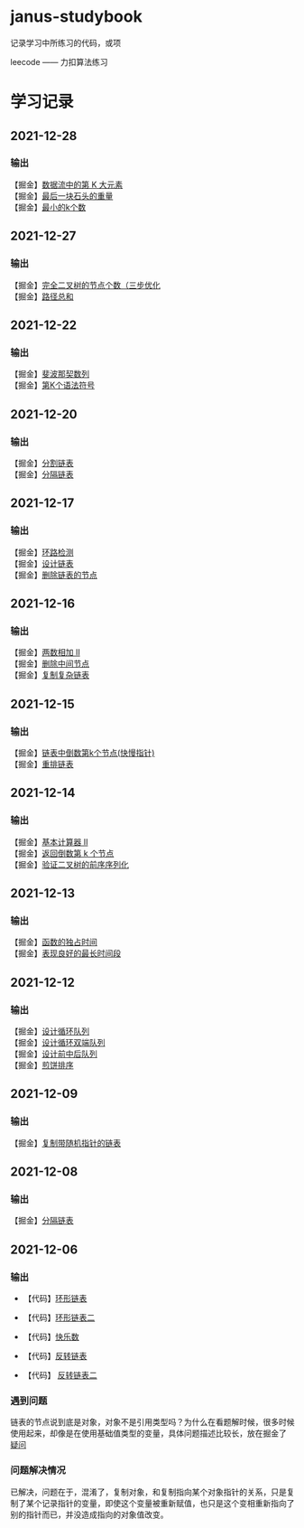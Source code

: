 # janus-studybook
记录学习中所练习的代码，或项

leecode —— 力扣算法练习

# 学习记录
## 2021-12-28
### 输出
【掘金】[数据流中的第 K 大元素](https://juejin.cn/post/7046768658663604260/)  
【掘金】[最后一块石头的重量 ](https://juejin.cn/post/7046767552248152100)  
【掘金】[最小的k个数 ](https://juejin.cn/post/7046766037827584007)  
## 2021-12-27
### 输出
【掘金】[完全二叉树的节点个数（三步优化](https://juejin.cn/post/7046427317945499678)  
【掘金】[路径总和 ](https://juejin.cn/post/7046415315281903652)  
## 2021-12-22
### 输出
【掘金】[斐波那契数列](https://juejin.cn/post/7044567276229492773/)  
【掘金】[第K个语法符号 ](https://juejin.cn/post/7044566061038960670)  
## 2021-12-20
### 输出
【掘金】[分割链表](https://juejin.cn/post/7043839966253678606)  
【掘金】[分隔链表 ](https://juejin.cn/post/7043838948321263653)  
## 2021-12-17
### 输出
【掘金】[环路检测](https://juejin.cn/post/7043035246949826591/)  
【掘金】[设计链表](https://juejin.cn/post/7043034518810263565)  
【掘金】[删除链表的节点](https://juejin.cn/post/7043032437995077639) 
## 2021-12-16
### 输出
【掘金】[两数相加 II](https://juejin.cn/post/7042341233133355016)  
【掘金】[删除中间节点](https://juejin.cn/post/7042342670873821192)  
【掘金】[复制复杂链表](https://juejin.cn/post/7042343266565488648)  
## 2021-12-15
### 输出
【掘金】[链表中倒数第k个节点(快慢指针)](https://juejin.cn/post/7041989011535036453/)  
【掘金】[重排链表](https://juejin.cn/post/7041987661225000991)  

## 2021-12-14
### 输出
【掘金】[基本计算器 II](https://juejin.cn/post/7041601237699002382/)  
【掘金】[返回倒数第 k 个节点](https://juejin.cn/post/7041601116458450957)  
【掘金】[验证二叉树的前序序列化](https://juejin.cn/post/7041598137298845726)  

## 2021-12-13
### 输出
【掘金】[函数的独占时间](https://juejin.cn/post/7041240107239604232)  
【掘金】[表现良好的最长时间段](https://juejin.cn/post/7041244200603484190)  


## 2021-12-12
### 输出
【掘金】[设计循环队列](https://juejin.cn/post/7040852783859236894)  
【掘金】[设计循环双端队列](https://juejin.cn/post/7040856545017462792)  
【掘金】[设计前中后队列](https://juejin.cn/post/7040856066325741576)  
【掘金】[煎饼排序](https://juejin.cn/post/7040860133857394719)

## 2021-12-09
### 输出
【掘金】[复制带随机指针的链表](https://juejin.cn/post/7039770010822115335)

## 2021-12-08
### 输出
【掘金】[分隔链表](https://juejin.cn/post/7040862016134709261)



## 2021-12-06
### 输出

- 【代码】[环形链表](https://github.com/JanusJiang1/janus-studybook/blob/main/leetcode/%E7%8E%AF%E5%BD%A2%E9%93%BE%E8%A1%A8.js)
- 【代码】[环形链表二](https://github.com/JanusJiang1/janus-studybook/blob/main/leetcode/%E7%8E%AF%E5%BD%A2%E9%93%BE%E8%A1%A8II.js)
- 【代码】[快乐数](https://github.com/JanusJiang1/janus-studybook/blob/main/leetcode/%E5%BF%AB%E4%B9%90%E6%95%B0.js)
- 【代码】[反转链表](https://github.com/JanusJiang1/janus-studybook/blob/main/leetcode/%E5%8F%8D%E8%BD%AC%E9%93%BE%E8%A1%A8.js)

- 【代码】 [反转链表二](https://github.com/JanusJiang1/janus-studybook/blob/main/leetcode/%E5%8F%8D%E8%BD%AC%E9%93%BE%E8%A1%A8II.js)


### 遇到问题

链表的节点说到底是对象，对象不是引用类型吗？为什么在看题解时候，很多时候使用起来，却像是在使用基础值类型的变量，具体问题描述比较长，放在掘金了 [疑问](https://juejin.cn/post/7038483787096784904)

### 问题解决情况
已解决，问题在于，混淆了，复制对象，和复制指向某个对象指针的关系，只是复制了某个记录指针的变量，即使这个变量被重新赋值，也只是这个变相重新指向了别的指针而已，并没造成指向的对象值改变。




